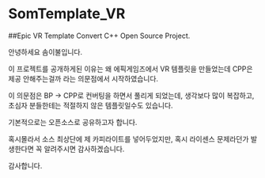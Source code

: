 # SomTemplate_VR

##Epic VR Template Convert C++ Open Source Project.

안녕하세요 솜이불입니다.

이 프로젝트를 공개하게된 이유는 왜 에픽게임즈에서 VR 템플릿을 만들었는데 CPP은 제공 안해주는걸까 라는 의문점에서 시작하였습니다.

이 의문점은 BP -> CPP로 컨버팅을 하면서 풀리게 되었는데, 생각보다 많이 복잡하고, 초심자 분들한테는 적절하지 않은 템플릿일수도 있습니다.

기본적으로는 오픈소스로 공유하고자 합니다.

혹시몰라서 소스 최상단에 제 카피라이트를 넣어두었지만, 혹시 라이센스 문제라던가 발생한다면 꼭 알려주시면 감사하겠습니다.

감사합니다.
